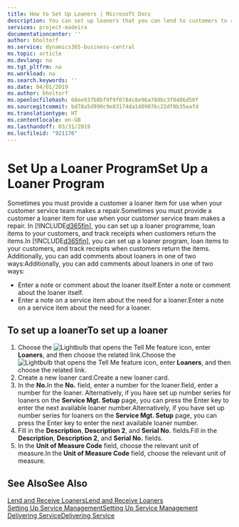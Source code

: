 ```yaml
---
title: How to Set Up Loaners | Microsoft Docs
description: You can set up loaners that you can lend to customers to replace service items while they are in service.
services: project-madeira
documentationcenter: ''
author: bholtorf
ms.service: dynamics365-business-central
ms.topic: article
ms.devlang: na
ms.tgt_pltfrm: na
ms.workload: na
ms.search.keywords: ''
ms.date: 04/01/2019
ms.author: bholtorf
ms.openlocfilehash: 68ee937b8bf9f9f0784c8e96a78dbc3f0486d50f
ms.sourcegitcommit: bd78a5d990c9e83174da1409076c22df8b35eafd
ms.translationtype: HT
ms.contentlocale: en-GB
ms.lasthandoff: 03/31/2019
ms.locfileid: "921176"
---
```

# <a name="set-up-a-loaner-program"></a><span data-ttu-id="8a8cd-103">Set Up a Loaner Program</span><span class="sxs-lookup"><span data-stu-id="8a8cd-103">Set Up a Loaner Program</span></span>
<span data-ttu-id="8a8cd-104">Sometimes you must provide a customer a loaner item for use when your customer service team makes a repair.</span><span class="sxs-lookup"><span data-stu-id="8a8cd-104">Sometimes you must provide a customer a loaner item for use when your customer service team makes a repair.</span></span> <span data-ttu-id="8a8cd-105">In [!INCLUDE[d365fin](includes/d365fin_md.md)], you can set up a loaner programme, loan items to your customers, and track receipts when customers return the items.</span><span class="sxs-lookup"><span data-stu-id="8a8cd-105">In [!INCLUDE[d365fin](includes/d365fin_md.md)], you can set up a loaner program, loan items to your customers, and track receipts when customers return the items.</span></span> <span data-ttu-id="8a8cd-106">Additionally, you can add comments about loaners in one of two ways:</span><span class="sxs-lookup"><span data-stu-id="8a8cd-106">Additionally, you can add comments about loaners in one of two ways:</span></span>  
  
* <span data-ttu-id="8a8cd-107">Enter a note or comment about the loaner itself.</span><span class="sxs-lookup"><span data-stu-id="8a8cd-107">Enter a note or comment about the loaner itself.</span></span>  
* <span data-ttu-id="8a8cd-108">Enter a note on a service item about the need for a loaner.</span><span class="sxs-lookup"><span data-stu-id="8a8cd-108">Enter a note on a service item about the need for a loaner.</span></span>  

## <a name="to-set-up-a-loaner"></a><span data-ttu-id="8a8cd-109">To set up a loaner</span><span class="sxs-lookup"><span data-stu-id="8a8cd-109">To set up a loaner</span></span>  
1. <span data-ttu-id="8a8cd-110">Choose the ![Lightbulb that opens the Tell Me feature](media/ui-search/search_small.png "Tell me what you want to do") icon, enter **Loaners**, and then choose the related link.</span><span class="sxs-lookup"><span data-stu-id="8a8cd-110">Choose the ![Lightbulb that opens the Tell Me feature](media/ui-search/search_small.png "Tell me what you want to do") icon, enter **Loaners**, and then choose the related link.</span></span>  
2. <span data-ttu-id="8a8cd-111">Create a new loaner card.</span><span class="sxs-lookup"><span data-stu-id="8a8cd-111">Create a new loaner card.</span></span> 
3. <span data-ttu-id="8a8cd-112">In the **No.**</span><span class="sxs-lookup"><span data-stu-id="8a8cd-112">In the **No.**</span></span> <span data-ttu-id="8a8cd-113">field, enter a number for the loaner.</span><span class="sxs-lookup"><span data-stu-id="8a8cd-113">field, enter a number for the loaner.</span></span> <span data-ttu-id="8a8cd-114">Alternatively, if you have set up number series for loaners on the **Service Mgt. Setup** page, you can press the Enter key to enter the next available loaner number.</span><span class="sxs-lookup"><span data-stu-id="8a8cd-114">Alternatively, if you have set up number series for loaners on the **Service Mgt. Setup** page, you can press the Enter key to enter the next available loaner number.</span></span>  
4. <span data-ttu-id="8a8cd-115">Fill in the **Description**, **Description 2**, and **Serial No.** fields.</span><span class="sxs-lookup"><span data-stu-id="8a8cd-115">Fill in the **Description**, **Description 2**, and **Serial No.** fields.</span></span>  
5. <span data-ttu-id="8a8cd-116">In the **Unit of Measure Code** field, choose the relevant unit of measure.</span><span class="sxs-lookup"><span data-stu-id="8a8cd-116">In the **Unit of Measure Code** field, choose the relevant unit of measure.</span></span>  
  
## <a name="see-also"></a><span data-ttu-id="8a8cd-117">See Also</span><span class="sxs-lookup"><span data-stu-id="8a8cd-117">See Also</span></span>
[<span data-ttu-id="8a8cd-118">Lend and Receive Loaners</span><span class="sxs-lookup"><span data-stu-id="8a8cd-118">Lend and Receive Loaners</span></span>](service-how-to-lend-receive-loaners.md)  
[<span data-ttu-id="8a8cd-119">Setting Up Service Management</span><span class="sxs-lookup"><span data-stu-id="8a8cd-119">Setting Up Service Management</span></span>](service-setup-service.md)  
[<span data-ttu-id="8a8cd-120">Delivering Service</span><span class="sxs-lookup"><span data-stu-id="8a8cd-120">Delivering Service</span></span>](service-deliver-service.md)  

